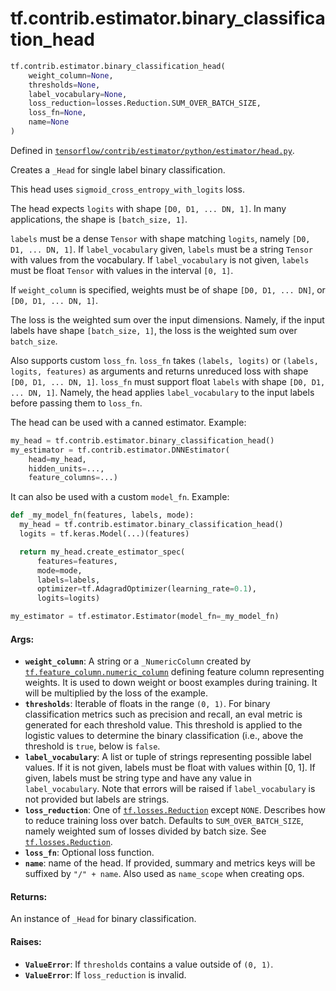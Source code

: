 <div itemscope itemtype="http://developers.google.com/ReferenceObject">
<meta itemprop="name" content="tf.contrib.estimator.binary_classification_head" />
</div>

# tf.contrib.estimator.binary_classification_head

``` python
tf.contrib.estimator.binary_classification_head(
    weight_column=None,
    thresholds=None,
    label_vocabulary=None,
    loss_reduction=losses.Reduction.SUM_OVER_BATCH_SIZE,
    loss_fn=None,
    name=None
)
```



Defined in [`tensorflow/contrib/estimator/python/estimator/head.py`](https://www.tensorflow.org/code/tensorflow/contrib/estimator/python/estimator/head.py).

Creates a `_Head` for single label binary classification.

This head uses `sigmoid_cross_entropy_with_logits` loss.

The head expects `logits` with shape `[D0, D1, ... DN, 1]`.
In many applications, the shape is `[batch_size, 1]`.

`labels` must be a dense `Tensor` with shape matching `logits`, namely
`[D0, D1, ... DN, 1]`. If `label_vocabulary` given, `labels` must be a string
`Tensor` with values from the vocabulary. If `label_vocabulary` is not given,
`labels` must be float `Tensor` with values in the interval `[0, 1]`.

If `weight_column` is specified, weights must be of shape
`[D0, D1, ... DN]`, or `[D0, D1, ... DN, 1]`.

The loss is the weighted sum over the input dimensions. Namely, if the input
labels have shape `[batch_size, 1]`, the loss is the weighted sum over
`batch_size`.

Also supports custom `loss_fn`. `loss_fn` takes `(labels, logits)` or
`(labels, logits, features)` as arguments and returns unreduced loss with
shape `[D0, D1, ... DN, 1]`. `loss_fn` must support float `labels` with
shape `[D0, D1, ... DN, 1]`. Namely, the head applies `label_vocabulary` to
the input labels before passing them to `loss_fn`.

The head can be used with a canned estimator. Example:

```python
my_head = tf.contrib.estimator.binary_classification_head()
my_estimator = tf.contrib.estimator.DNNEstimator(
    head=my_head,
    hidden_units=...,
    feature_columns=...)
```

It can also be used with a custom `model_fn`. Example:

```python
def _my_model_fn(features, labels, mode):
  my_head = tf.contrib.estimator.binary_classification_head()
  logits = tf.keras.Model(...)(features)

  return my_head.create_estimator_spec(
      features=features,
      mode=mode,
      labels=labels,
      optimizer=tf.AdagradOptimizer(learning_rate=0.1),
      logits=logits)

my_estimator = tf.estimator.Estimator(model_fn=_my_model_fn)
```

#### Args:

* <b>`weight_column`</b>: A string or a `_NumericColumn` created by
    <a href="../../../tf/feature_column/numeric_column.md"><code>tf.feature_column.numeric_column</code></a> defining feature column representing
    weights. It is used to down weight or boost examples during training. It
    will be multiplied by the loss of the example.
* <b>`thresholds`</b>: Iterable of floats in the range `(0, 1)`. For binary
    classification metrics such as precision and recall, an eval metric is
    generated for each threshold value. This threshold is applied to the
    logistic values to determine the binary classification (i.e., above the
    threshold is `true`, below is `false`.
* <b>`label_vocabulary`</b>: A list or tuple of strings representing possible label
    values. If it is not given, labels must be float with values within
    [0, 1]. If given, labels must be string type and have any value in
    `label_vocabulary`. Note that errors will be raised if `label_vocabulary`
    is not provided but labels are strings.
* <b>`loss_reduction`</b>: One of <a href="../../../tf/losses/Reduction.md"><code>tf.losses.Reduction</code></a> except `NONE`. Describes how to
    reduce training loss over batch. Defaults to `SUM_OVER_BATCH_SIZE`, namely
    weighted sum of losses divided by batch size. See <a href="../../../tf/losses/Reduction.md"><code>tf.losses.Reduction</code></a>.
* <b>`loss_fn`</b>: Optional loss function.
* <b>`name`</b>: name of the head. If provided, summary and metrics keys will be
    suffixed by `"/" + name`. Also used as `name_scope` when creating ops.


#### Returns:

An instance of `_Head` for binary classification.


#### Raises:

* <b>`ValueError`</b>: If `thresholds` contains a value outside of `(0, 1)`.
* <b>`ValueError`</b>: If `loss_reduction` is invalid.